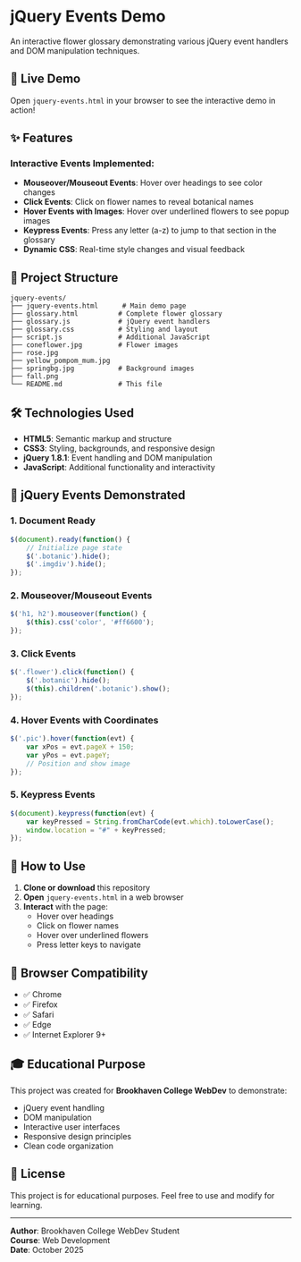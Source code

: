 # jQuery Events Demo

An interactive flower glossary demonstrating various jQuery event handlers and DOM manipulation techniques.

## 🌸 Live Demo

Open `jquery-events.html` in your browser to see the interactive demo in action!

## ✨ Features

### Interactive Events Implemented:
- **Mouseover/Mouseout Events**: Hover over headings to see color changes
- **Click Events**: Click on flower names to reveal botanical names
- **Hover Events with Images**: Hover over underlined flowers to see popup images
- **Keypress Events**: Press any letter (a-z) to jump to that section in the glossary
- **Dynamic CSS**: Real-time style changes and visual feedback

## 📁 Project Structure

```
jquery-events/
├── jquery-events.html      # Main demo page
├── glossary.html          # Complete flower glossary
├── glossary.js            # jQuery event handlers
├── glossary.css           # Styling and layout
├── script.js              # Additional JavaScript
├── coneflower.jpg         # Flower images
├── rose.jpg
├── yellow_pompom_mum.jpg
├── springbg.jpg           # Background images
├── fall.png
└── README.md              # This file
```

## 🛠️ Technologies Used

- **HTML5**: Semantic markup and structure
- **CSS3**: Styling, backgrounds, and responsive design
- **jQuery 1.8.1**: Event handling and DOM manipulation
- **JavaScript**: Additional functionality and interactivity

## 🎯 jQuery Events Demonstrated

### 1. Document Ready
```javascript
$(document).ready(function() {
    // Initialize page state
    $('.botanic').hide();
    $('.imgdiv').hide();
});
```

### 2. Mouseover/Mouseout Events
```javascript
$('h1, h2').mouseover(function() {
    $(this).css('color', '#ff6600');
});
```

### 3. Click Events
```javascript
$('.flower').click(function() {
    $('.botanic').hide();
    $(this).children('.botanic').show();
});
```

### 4. Hover Events with Coordinates
```javascript
$('.pic').hover(function(evt) {
    var xPos = evt.pageX + 150;
    var yPos = evt.pageY;
    // Position and show image
});
```

### 5. Keypress Events
```javascript
$(document).keypress(function(evt) {
    var keyPressed = String.fromCharCode(evt.which).toLowerCase();
    window.location = "#" + keyPressed;
});
```

## 🚀 How to Use

1. **Clone or download** this repository
2. **Open** `jquery-events.html` in a web browser
3. **Interact** with the page:
   - Hover over headings
   - Click on flower names
   - Hover over underlined flowers
   - Press letter keys to navigate

## 📱 Browser Compatibility

- ✅ Chrome
- ✅ Firefox
- ✅ Safari
- ✅ Edge
- ✅ Internet Explorer 9+

## 🎓 Educational Purpose

This project was created for **Brookhaven College WebDev** to demonstrate:
- jQuery event handling
- DOM manipulation
- Interactive user interfaces
- Responsive design principles
- Clean code organization

## 📝 License

This project is for educational purposes. Feel free to use and modify for learning.

---

**Author**: Brookhaven College WebDev Student  
**Course**: Web Development  
**Date**: October 2025